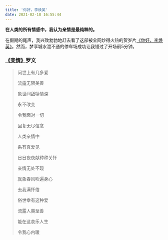```yaml
---
title: '你好，李焕英'
date: 2021-02-18 16:55:44
---
```


**在人类的所有情感中，我认为亲情是最纯粹的。**

在假期的尾声，我兴致勃勃地赶去看了这部被全网炒得火热的贺岁片[《你好，李焕英》](https://movie.douban.com/subject/34841067/)。然而，梦享城水泄不通的停车场成功让我错过了开场前5分钟。

### **[《亲情》](https://music.163.com/#/song?id=113237)罗文** ###

>问世上有几多爱
>
>流露无限美善
>
>象世间舐犊情深
>
>永不改变
>
>令我面对一切
>
>回复无尽信念
>
>人类亲情中
>
>系有真爱见
>
>日日夜夜献种种关怀
>
>亲情无处不现
>
>就象春风吹遍身心
>
>去我满怀倦
>
>俗世幸有这种爱
>
>流露人类至善
>
>能在这哀乐人生
>
>令我心内暖
